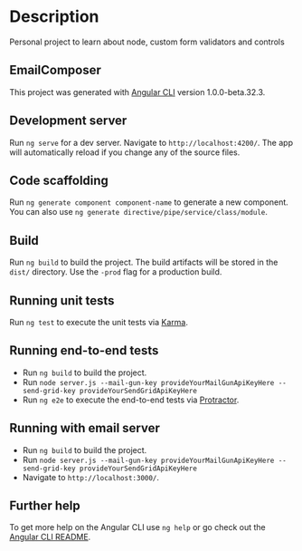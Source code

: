 # Description

Personal project to learn about node, custom form validators and controls

## EmailComposer

This project was generated with [Angular CLI](https://github.com/angular/angular-cli) version 1.0.0-beta.32.3.

## Development server
Run `ng serve` for a dev server. Navigate to `http://localhost:4200/`. The app will automatically reload if you change any of the source files.

## Code scaffolding

Run `ng generate component component-name` to generate a new component. You can also use `ng generate directive/pipe/service/class/module`.

## Build

Run `ng build` to build the project. The build artifacts will be stored in the `dist/` directory. Use the `-prod` flag for a production build.

## Running unit tests

Run `ng test` to execute the unit tests via [Karma](https://karma-runner.github.io).

## Running end-to-end tests

  - Run `ng build` to build the project. 
  - Run `node server.js --mail-gun-key provideYourMailGunApiKeyHere --send-grid-key provideYourSendGridApiKeyHere`
  - Run `ng e2e` to execute the end-to-end tests via [Protractor](http://www.protractortest.org/).

## Running with email server

  - Run `ng build` to build the project. 
  - Run `node server.js --mail-gun-key provideYourMailGunApiKeyHere --send-grid-key provideYourSendGridApiKeyHere`
  - Navigate to `http://localhost:3000/`.

## Further help

To get more help on the Angular CLI use `ng help` or go check out the [Angular CLI README](https://github.com/angular/angular-cli/blob/master/README.md).
